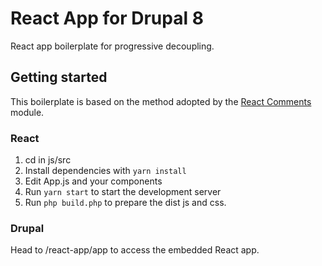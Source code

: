 # React App for Drupal 8

React app boilerplate for progressive decoupling.

## Getting started

This boilerplate is based on the method adopted by the
[React Comments](https://www.drupal.org/project/react_comments) module.

### React

1. cd in js/src
2. Install dependencies with `yarn install`
3. Edit App.js and your components
3. Run `yarn start` to start the development server
4. Run `php build.php` to prepare the dist js and css.

### Drupal

Head to /react-app/app to access the embedded React app.

